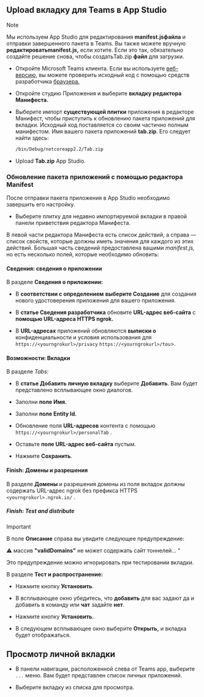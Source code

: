 ## <a name="upload-your-tab-to-teams-with-app-studio"></a>Upload вкладку для Teams в App Studio

>[!NOTE]
> Мы используем App Studio для редактирования **manifest.jsфайла** и отправки завершенного пакета в Teams. Вы также можете вручную **редактироватьmanifest.js,** если хотите. Если это так, обязательно создайте решение снова, чтобы создатьTab.zip **файл** для загрузки.

- Откройте Microsoft Teams клиента. Если вы используете [веб-версию,](https://teams.microsoft.com) вы можете проверить исходный код с помощью средств разработчика [браузера.](~/tabs/how-to/developer-tools.md)

- Откройте студию Приложения и выберите **вкладку редактора Манифеста.**

- Выберите импорт **существующей плитки** приложения в редакторе Манифест, чтобы приступить к обновлению пакета приложений для вкладки. Исходный код поставляется со своим частично полным манифестом. Имя вашего пакета приложений **tab.zip**. Его следует найти здесь:

    ```bash
    /bin/Debug/netcoreapp2.2/Tab.zip
    ```

- Upload **Tab.zip** App Studio.

### <a name="update-your-app-package-with-manifest-editor"></a>Обновление пакета приложений с помощью редактора Manifest

После отправки пакета приложения в App Studio необходимо завершить его настройку.

- Выберите плитку для недавно импортируемой вкладки в правой панели приветствия редактора Манифеста.

В левой части редактора Манифеста есть список действий, а справа — список свойств, которые должны иметь значения для каждого из этих действий. Большая часть сведений предоставлена вашими *manifest.js,* но есть несколько полей, которые необходимо обновить:

#### <a name="details-app-details"></a>Сведения: сведения о приложении

В разделе **Сведения о приложении:**

- В **соответствии с определением** **выберите Создание** для создания нового удостоверения приложения для вашего приложения.

- В **статье Сведения разработчика** обновите **URL-адрес веб-сайта** с **помощью URL-адреса HTTPS ngrok.**

- В **URL-адресах** приложений обновляются **выписки о** конфиденциальности и условия использования для `https://<yourngrokurl>/privacy`  `https://<yourngrokurl>/tou`>.

#### <a name="capabilities-tabs"></a>Возможности: Вкладки

В разделе *Tabs:*

- В **статье Добавить личную вкладку** выберите **Добавить**. Вам будет представлено всплывающее окно диалогов.

- Заполни **поле Имя.**

- Заполни **поле Entity Id.**

- Обновление поля **URL-адресов** контента с помощью `https://<yourngrokurl>/personalTab` .

- Оставьте **поле URL-адрес веб-сайта** пустым.

- Нажмите **Сохранить**.

#### <a name="finish-domains-and-permissions"></a>Finish: Домены и разрешения

В разделе **Домены** и разрешения  домены из поля вкладок должны содержать URL-адрес ngrok без префикса HTTPS `<yourngrokurl>.ngrok.io/` .

##### <a name="finish-test-and-distribute"></a>Finish: Test and distribute

>[!IMPORTANT]
>В поле **Описание** справа вы увидите следующее предупреждение:
>
>&#9888; массив **"validDomains"** не может содержать сайт тоннелей... "
>
>Это предупреждение можно игнорировать при тестировании вкладки.

В разделе **Тест и распространение:**

- Нажмите кнопку **Установить**.

- В всплывающее окно убедитесь, что **добавить** для вас задают да и добавить в команду или **чат** задайте **нет**. 

- Нажмите кнопку **Установить**.

- В следующем всплывающее окно выберите **Открыть,** и вкладка будет отображаться.

## <a name="view-your-personal-tab"></a>Просмотр личной вкладки

- В панели навигации, расположенной слева от Teams app, выберите `...` меню. Вам будет представлен список личных приложений.

- Выберите вкладку из списка для просмотра.

